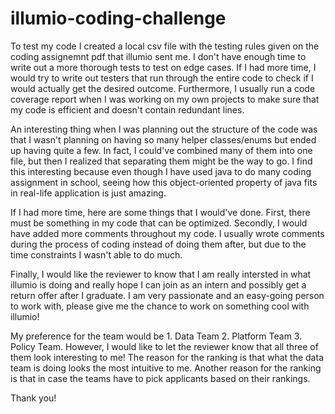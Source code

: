 # illumio-coding-challenge

To test my code I created a local csv file with the testing rules given on the coding assignemnt pdf that illumio sent me. I don't have enough time to write out a more thorough tests to test on edge cases. If I had more time, I would try to write out testers that run through the entire code to check if I would actually get the desired outcome. Furthermore, I usually run a code coverage report when I was working on my own projects to make sure that my code is efficient and doesn't contain redundant lines.

An interesting thing when I was planning out the structure of the code was that I wasn't planning on having so many helper classes/enums but ended up having quite a few. In fact, I could've combined many of them into one file, but then I realized that separating them might be the way to go. I find this interesting because even though I have used java to do many coding assignment in school, seeing how this object-oriented property of java fits in real-life application is just amazing.

If I had more time, here are some things that I would've done. First, there must be something in my code that can be optimized. Secondly, I would have added more comments throughout my code. I usually wrote comments during the process of coding instead of doing them after, but due to the time constraints I wasn't able to do much. 

Finally, I would like the reviewer to know that I am really intersted in what illumio is doing and really hope I can join as an intern and possibly get a return offer after I graduate. I am very passionate and an easy-going person to work with, please give me the chance to work on something cool with illumio!

My preference for the team would be 1. Data Team 2. Platform Team 3. Policy Team. However, I would like to let the reviewer know that all three of them look interesting to me! The reason for the ranking is that what the data team is doing looks the most intuitive to me. Another reason for the ranking is that in case the teams have to pick applicants based on their rankings.

Thank you!
